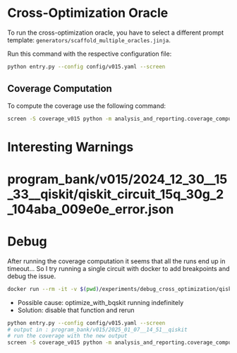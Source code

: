 # Cross-Optimization Oracle

To run the cross-optimization oracle, you have to select a different prompt template: `generators/scaffold_multiple_oracles.jinja`.

Run this command with the respective configuration file:

```bash
python entry.py --config config/v015.yaml --screen
```

## Coverage Computation
To compute the coverage use the following command:
```bash
screen -S coverage_v015 python -m analysis_and_reporting.coverage_computation --input_folder program_bank/v015/2024_12_31__15_38__qiskit --output_folder data/coverage/v015_four_platforms --packages /usr/local/lib/python3.10/site-packages/qiskit --packages /usr/local/lib/python3.10/site-packages/pennylane --packages /usr/local/lib/python3.10/site-packages/bqskit --packages /usr/local/lib/python3.10/site-packages/pytket --timeout 120 --number_of_programs 100
```


# Interesting Warnings

# program_bank/v015/2024_12_30__15_33__qiskit/qiskit_circuit_15q_30g_2_104aba_009e0e_error.json




# Debug
After running the coverage computation it seems that all the runs end up in timeout... So I try running a single circuit with docker to add breakpoints and debug the issue.

```bash
docker run --rm -it -v $(pwd)/experiments/debug_cross_optimization/qiskit_circuit_15q_30g_1000_11c341.py:/workspace/to_execute.py qiskit_runner python /workspace/to_execute.py
```

- Possible cause: optimize_with_bqskit running indefinitely
- Solution: disable that function and rerun

```bash
python entry.py --config config/v015.yaml --screen
# output in : program_bank/v015/2025_01_07__14_51__qiskit
# run the coverage with the new output
screen -S coverage_v015 python -m analysis_and_reporting.coverage_computation --input_folder program_bank/v015/2025_01_07__14_51__qiskit --output_folder data/coverage/v015_four_platforms_no_bqskit --packages /usr/local/lib/python3.10/site-packages/qiskit --packages /usr/local/lib/python3.10/site-packages/pennylane --packages /usr/local/lib/python3.10/site-packages/bqskit --packages /usr/local/lib/python3.10/site-packages/pytket --timeout 30 --number_of_programs 30
```
